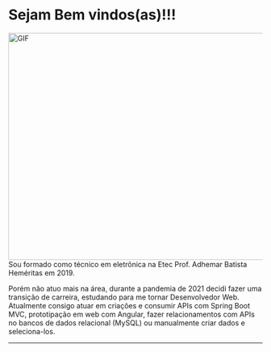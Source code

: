 # Sejam Bem vindos(as)!!!

<img align="right" alt="GIF" src="https://imgur.com/XwcZU9t.gif" width="550" height="450" />

 ---
 

<p> Sou formado como técnico em eletrõnica na Etec Prof. Adhemar Batista Heméritas em 2019. </p>
<p> Porém não atuo mais na área, durante a pandemia de 2021 decidi fazer uma transição de carreira, estudando
para me tornar Desenvolvedor Web. Atualmente consigo atuar em criações e consumir APIs com Spring Boot MVC, 
prototipação em web com Angular, fazer relacionamentos com APIs no bancos de dados relacional (MySQL) ou
manualmente criar dados e seleciona-los. </p>

----









